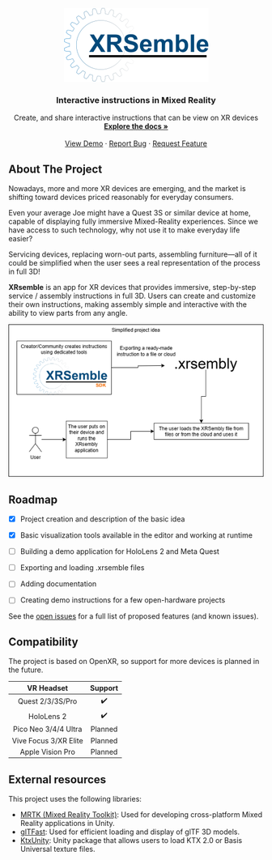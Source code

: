 <!-- PROJECT LOGO -->
<br />
<div align="center">
  <a href="https://github.com/Kamil-Roszak/XRsemble">
    <img src="images/logo.png" alt="Logo" width="285" height="146">
  </a>

  <h3 align="center">Interactive instructions in Mixed Reality</h3>

  <p align="center">
    Create, and share interactive instructions that can be view on XR devices
    <br />
    <a href="https://kamil-roszak.github.io/XRsemble/manual/getting_started.html"><strong>Explore the docs »</strong></a>
    <br />
    <br />
    <a href="https://github.com/Kamil-Roszak/XRsemble">View Demo</a>
    ·
    <a href="https://github.com/Kamil-Roszak/XRsemble/issues/new?labels=bug&template=bug-report---.md">Report Bug</a>
    ·
    <a href="https://github.com/Kamil-Roszak/XRsemble/issues/new?labels=enhancement&template=feature-request---.md">Request Feature</a>
  </p>
</div>

<!-- ABOUT THE PROJECT -->
## About The Project

Nowadays, more and more XR devices are emerging, and the market is shifting toward devices priced reasonably for everyday consumers.

Even your average Joe might have a Quest 3S or similar device at home, capable of displaying fully immersive Mixed-Reality experiences. Since we have access to such technology, why not use it to make everyday life easier?

Servicing devices, replacing worn-out parts, assembling furniture—all of it could be simplified when the user sees a real representation of the process in full 3D!

**XRsemble** is an app for XR devices that provides immersive, step-by-step service / assembly instructions in full 3D. Users can create and customize their own instructions, making assembly simple and interactive with the ability to view parts from any angle.

<img src="images/XRSemblyDiagram_0.drawio.png" alt="AppIdea" >

<!-- ROADMAP -->
## Roadmap

- [x] Project creation and description of the basic idea  
- [x] Basic visualization tools available in the editor and working at runtime  
- [ ] Building a demo application for HoloLens 2 and Meta Quest  
- [ ] Exporting and loading .xrsemble files  
- [ ] Adding documentation  
- [ ] Creating demo instructions for a few open-hardware projects


See the [open issues](https://github.com/Kamil-Roszak/XRsemble/issues) for a full list of proposed features (and known issues).

## Compatibility

The project is based on OpenXR, so support for more devices is planned in the future.

| VR Headset           | Support        |
| :-------------------: | :------------: |
| Quest 2/3/3S/Pro     | :heavy_check_mark: |
| HoloLens 2           | :heavy_check_mark: |
| Pico Neo 3/4/4 Ultra | Planned        |
| Vive Focus 3/XR Elite| Planned        |
| Apple Vision Pro     | Planned        |

## External resources

This project uses the following libraries:

- [MRTK (Mixed Reality Toolkit)](https://github.com/microsoft/MixedRealityToolkit-Unity): Used for developing cross-platform Mixed Reality applications in Unity.
- [glTFast](https://github.com/atteneder/glTFast): Used for efficient loading and display of glTF 3D models.
- [KtxUnity](https://github.com/atteneder/KtxUnity): Unity package that allows users to load KTX 2.0 or Basis Universal texture files. 
